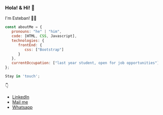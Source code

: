 ### Hola! & Hi! :wave:

I'm Esteban! 🤜🤛

```javascript
const aboutMe = {
   pronouns: "he" | "him",
   code: [HTML, CSS, Javascript],
   technologies: {
      frontEnd: {
         css: ["Bootstrap"]
      }
   },
   currentOccupation: ["last year student, open for job opportunities"]
};
```

```javascript
Stay in 'touch';
```
:point_down:

- [LinkedIn](https://www.linkedin.com/in/esteban-zarate/)
- [Mail me](mailto:esteban-zarate@hotmail.com)
- [Whatsapp](https://wa.me/5491122771652/)
